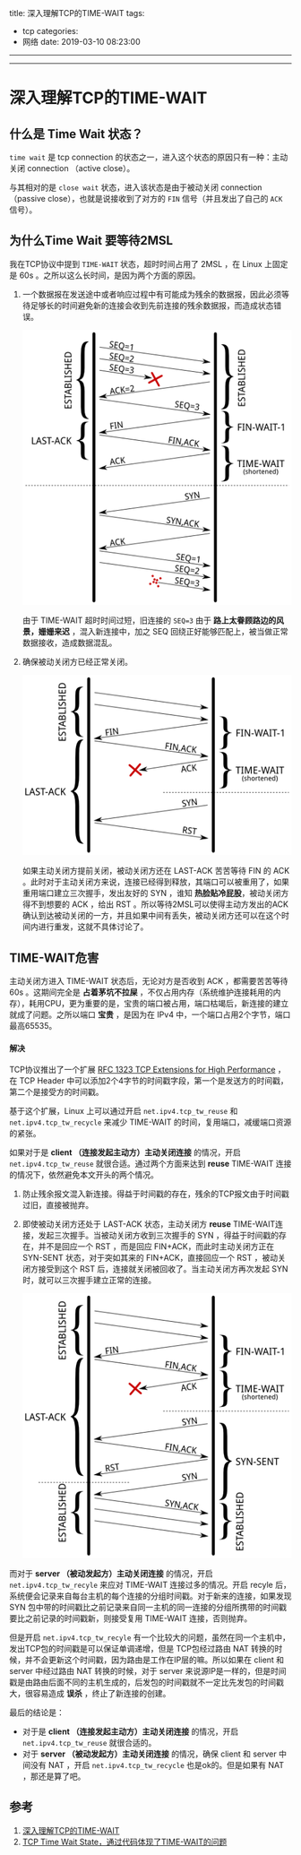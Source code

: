 title: 深入理解TCP的TIME-WAIT
tags:
  - tcp
categories:
  - 网络
date: 2019-03-10 08:23:00
---
---
# 深入理解TCP的TIME-WAIT

## 什么是 Time Wait 状态？

`time wait` 是 tcp connection 的状态之一，进入这个状态的原因只有一种：主动关闭 connection （active close）。

与其相对的是 `close wait` 状态，进入该状态是由于被动关闭 connection（passive close），也就是说接收到了对方的 `FIN` 信号（并且发出了自己的 `ACK` 信号）。
<!-- more -->

## 为什么Time Wait 要等待2MSL

我在TCP协议中提到 `TIME-WAIT` 状态，超时时间占用了 2MSL ，在 Linux 上固定是 60s 。之所以这么长时间，是因为两个方面的原因。

1. 一个数据报在发送途中或者响应过程中有可能成为残余的数据报，因此必须等待足够长的时间避免新的连接会收到先前连接的残余数据报，而造成状态错误。

   ![upload successful](/images/pasted-202.png)

   由于 TIME-WAIT 超时时间过短，旧连接的 `SEQ=3` 由于 **路上太眷顾路边的风景，姗姗来迟** ，混入新连接中，加之 SEQ 回绕正好能够匹配上，被当做正常数据接收，造成数据混乱。

2. 确保被动关闭方已经正常关闭。

   ![upload successful](/images/pasted-203.png)

   如果主动关闭方提前关闭，被动关闭方还在 LAST-ACK 苦苦等待 FIN 的 ACK 。此时对于主动关闭方来说，连接已经得到释放，其端口可以被重用了，如果重用端口建立三次握手，发出友好的 SYN ，谁知 **热脸贴冷屁股**，被动关闭方得不到想要的 ACK ，给出 RST 。所以等待2MSL可以使得主动方发出的ACK确认到达被动关闭的一方，并且如果中间有丢失，被动关闭方还可以在这个时间内进行重发，这就不具体讨论了。

## TIME-WAIT危害

主动关闭方进入 TIME-WAIT 状态后，无论对方是否收到 ACK ，都需要苦苦等待 60s 。这期间完全是 **占着茅坑不拉屎** ，不仅占用内存（系统维护连接耗用的内存），耗用CPU，更为重要的是，宝贵的端口被占用，端口枯竭后，新连接的建立就成了问题。之所以端口 **宝贵** ，是因为在 IPv4 中，一个端口占用2个字节，端口最高65535。

#### 解决

TCP协议推出了一个扩展 [RFC 1323 TCP Extensions for High Performance](http://tools.ietf.org/html/rfc1323) ，在 TCP Header 中可以添加2个4字节的时间戳字段，第一个是发送方的时间戳，第二个是接受方的时间戳。

基于这个扩展，Linux 上可以通过开启 `net.ipv4.tcp_tw_reuse` 和 `net.ipv4.tcp_tw_recycle` 来减少 TIME-WAIT 的时间，复用端口，减缓端口资源的紧张。

如果对于是 **client （连接发起主动方）主动关闭连接** 的情况，开启 `net.ipv4.tcp_tw_reuse` 就很合适。通过两个方面来达到 **reuse** TIME-WAIT 连接的情况下，依然避免本文开头的两个情况。

1. 防止残余报文混入新连接。得益于时间戳的存在，残余的TCP报文由于时间戳过旧，直接被抛弃。

2. 即使被动关闭方还处于 LAST-ACK 状态，主动关闭方 **reuse** TIME-WAIT连接，发起三次握手。当被动关闭方收到三次握手的 SYN ，得益于时间戳的存在，并不是回应一个 RST ，而是回应 FIN+ACK，而此时主动关闭方正在 SYN-SENT 状态，对于突如其来的 FIN+ACK，直接回应一个 RST ，被动关闭方接受到这个 RST 后，连接就关闭被回收了。当主动关闭方再次发起 SYN 时，就可以三次握手建立正常的连接。

   ![upload successful](/images/pasted-204.png)

而对于 **server （被动发起方）主动关闭连接** 的情况，开启 `net.ipv4.tcp_tw_recyle` 来应对 TIME-WAIT 连接过多的情况。开启 recyle 后，系统便会记录来自每台主机的每个连接的分组时间戳。对于新来的连接，如果发现 SYN 包中带的时间戳比之前记录来自同一主机的同一连接的分组所携带的时间戳要比之前记录的时间戳新，则接受复用 TIME-WAIT 连接，否则抛弃。

但是开启 `net.ipv4.tcp_tw_recyle` 有一个比较大的问题，虽然在同一个主机中，发出TCP包的时间戳是可以保证单调递增，但是 TCP包经过路由 NAT 转换的时候，并不会更新这个时间戳，因为路由是工作在IP层的嘛。所以如果在 client 和 server 中经过路由 NAT 转换的时候，对于 server 来说源IP是一样的，但是时间戳是由路由后面不同的主机生成的，后发包的时间戳就不一定比先发包的时间戳大，很容易造成 **误杀** ，终止了新连接的创建。

最后的结论是：

- 对于是 **client （连接发起主动方）主动关闭连接** 的情况，开启 `net.ipv4.tcp_tw_reuse` 就很合适的。
- 对于 **server （被动发起方）主动关闭连接** 的情况，确保 client 和 server 中间没有 NAT ，开启 `net.ipv4.tcp_tw_recycle` 也是ok的。但是如果有 NAT ，那还是算了吧。

## 参考

1. [深入理解TCP的TIME-WAIT](http://blog.qiusuo.im/blog/2014/06/11/tcp-time-wait/)
2. [TCP Time Wait State，通过代码体现了TIME-WAIT的问题](https://zhuanlan.zhihu.com/p/45218723)